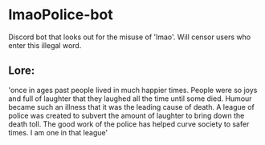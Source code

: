 # lmaoPolice-bot
Discord bot that looks out for the misuse of 'lmao'. Will censor users who enter this illegal word.

## Lore:
'once in ages past people lived in much happier times.  People were so joys and full of laughter that they laughed all the time until some died.  Humour became such an illness that it was the leading cause of death.  A league of police was created to subvert the amount of laughter to bring down the death toll.  The good work of the police has helped curve society to safer times.  I am one in that league'


